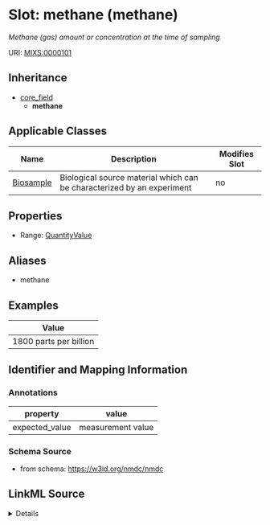 # Slot: methane (methane)


_Methane (gas) amount or concentration at the time of sampling_



URI: [MIXS:0000101](https://w3id.org/mixs/0000101)




## Inheritance

* [core_field](core_field.md)
    * **methane**





## Applicable Classes

| Name | Description | Modifies Slot |
| --- | --- | --- |
[Biosample](Biosample.md) | Biological source material which can be characterized by an experiment |  no  |







## Properties

* Range: [QuantityValue](QuantityValue.md)



## Aliases


* methane




## Examples

| Value |
| --- |
| 1800 parts per billion |

## Identifier and Mapping Information





### Annotations

| property | value |
| --- | --- |
| expected_value | measurement value || preferred_unit | micromole per liter, parts per billion, parts per million || occurrence | 1 |



### Schema Source


* from schema: https://w3id.org/nmdc/nmdc




## LinkML Source

<details>
```yaml
name: methane
annotations:
  expected_value:
    tag: expected_value
    value: measurement value
  preferred_unit:
    tag: preferred_unit
    value: micromole per liter, parts per billion, parts per million
  occurrence:
    tag: occurrence
    value: '1'
description: Methane (gas) amount or concentration at the time of sampling
title: methane
examples:
- value: 1800 parts per billion
from_schema: https://w3id.org/nmdc/nmdc
aliases:
- methane
rank: 1000
is_a: core field
slot_uri: MIXS:0000101
multivalued: false
alias: methane
domain_of:
- Biosample
range: QuantityValue

```
</details>